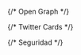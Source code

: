 <Helmet>
  <title>Nomades Cabañas de pastores</title>
  <meta name="description" content={info.info_header} />
  <meta name="keywords" content="cabañas, pastores, vagon" />
  <meta name="author" content="Nomades Team" />
  <meta name="robots" content="index, follow" />
  
  {/* Open Graph */}
  <meta property="og:title" content="Nomades Cabañas de pastores" />
  <meta property="og:description" content={info.info_header} />
  <meta property="og:image" content={info.image} />
  <meta property="og:url" content="https://tu-dominio.com" />
  <meta property="og:type" content="website" />
  <meta property="og:locale" content="es_ES" />
  
  {/* Twitter Cards */}
  <meta name="twitter:card" content="summary_large_image" />
  <meta name="twitter:title" content="Nomades Cabañas de pastores" />
  <meta name="twitter:description" content={info.info_header} />
  <meta name="twitter:image" content={info.image} />
  
  {/* Seguridad */}
  <meta http-equiv="Content-Security-Policy" content="default-src 'self';" />
  <meta http-equiv="X-UA-Compatible" content="IE=edge" />
  <meta name="referrer" content="no-referrer" />
</Helmet>
